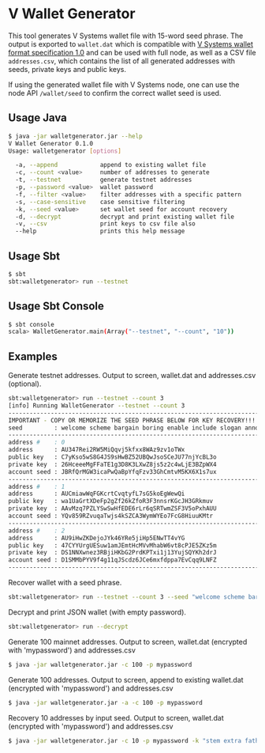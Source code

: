 # V Wallet Generator
This tool generates V Systems wallet file with 15-word seed phrase. The output is exported to `wallet.dat` which is compatible with [V Systems wallet format specification 1.0](https://github.com/virtualeconomy/rfcs/blob/master/text/0001-wallet-format-specification.md) and can be used with full node,  as well as a CSV file `addresses.csv`, which contains the list of all generated addresses with seeds, private keys and public keys.

If using the generated wallet file with V Systems node, one can use the node API `/wallet/seed` to confirm the correct wallet seed is used.

## Usage Java

```sh
$ java -jar walletgenerator.jar --help
V Wallet Generator 0.1.0
Usage: walletgenerator [options]

  -a, --append            append to existing wallet file
  -c, --count <value>     number of addresses to generate
  -t, --testnet           generate testnet addresses
  -p, --password <value>  wallet password
  -f, --filter <value>    filter addresses with a specific pattern
  -s, --case-sensitive    case sensitive filtering
  -k, --seed <value>      set wallet seed for account recovery
  -d, --decrypt           decrypt and print existing wallet file
  -v, --csv               print keys to csv file also
  --help                  prints this help message
```	

## Usage Sbt

```sh
$ sbt
sbt:walletgenerator> run --testnet
```

## Usage Sbt Console

```sh
$ sbt console
scala> WalletGenerator.main(Array("--testnet", "--count", "10"))
```

## Examples
Generate testnet addresses. Output to screen, wallet.dat and addresses.csv (optional).
```sh
sbt:walletgenerator> run --testnet --count 3
[info] Running WalletGenerator --testnet --count 3
------------------------------------------------------------------------------------------------------------------------------------------------------
IMPORTANT - COPY OR MEMORIZE THE SEED PHRASE BELOW FOR KEY RECOVERY!!!
seed         : welcome scheme bargain boring enable include slogan announce girl rough mention thought ski script vague
------------------------------------------------------------------------------------------------------------------------------------------------------
address #    : 0
address      : AU347Rei2RW5MiQqvj5kfxx8WAz9zv1oTWx
public key   : C7yKso5wS8G4JS9sHwBZ52UBQwJsoSCeJU77njYcBL3o
private key  : 26HceeeMgFFaTE1g3D8K3LXwZ8js5z2c4wLjE3BZpWX4
account seed : JBRfQrMGW3icaPwQaBpYfqFzv33GhCmtvM5KX6X1s7ux
------------------------------------------------------------------------------------------------------------------------------------------------------
address #    : 1
address      : AUCmiawWqFGKcrtCvqtyfL7sG5koEgWewQi
public key   : wa1UaGrtXDeFp2gZf26kZfoR3F3nnsrKGcJH3GRkmuv
private key  : AAvMzq7PZLYSwSwHfEDE6rLr6qSRTwmZSF3V5oPxhAUU
account seed : YQv859RZvuqaTwjs4kSZCA3WymWYEo7FcG8HiuuKMtr
------------------------------------------------------------------------------------------------------------------------------------------------------
address #    : 2
address      : AU9iHwZKDejoJYk46YRe5jiHp5ENwTT4vYG
public key   : 47CYYUrgUESuw1amJEmtHcMVvMhabW6vt8cPJE5ZKz5m
private key  : DS1NNXwnez3RBjiHKbG2PrdKPTxi1j13YujSQYKh2drJ
account seed : D1SMMbPYV9f4g11qJScdz6JCe6mxfdppa7EvCqq9LNFZ
------------------------------------------------------------------------------------------------------------------------------------------------------
```

Recover wallet with a seed phrase.
```sh
sbt:walletgenerator> run --testnet --count 3 --seed "welcome scheme bargain boring enable include slogan announce girl rough mention thought ski script vague"
```

Decrypt and print JSON wallet (with empty password).
```sh
sbt:walletgenerator> run --decrypt
```

Generate 100 mainnet addresses. Output to screen, wallet.dat (encrypted with 'mypassword') and addresses.csv
```sh
$ java -jar walletgenerator.jar -c 100 -p mypassword  
```

Generate 100 addresses. Output to screen, append to existing wallet.dat (encrypted with 'mypassword') and addresses.csv
```sh
$ java -jar walletgenerator.jar -a -c 100 -p mypassword  
```

Recovery 10 addresses by input seed. Output to screen, wallet.dat (encrypted with 'mypassword') and addresses.csv
```sh
$ java -jar walletgenerator.jar -c 10 -p mypassword -k "stem extra father tail struggle dinner uphold sight canoe draw moon swim amused grab mule gadget bubble hub"
```
